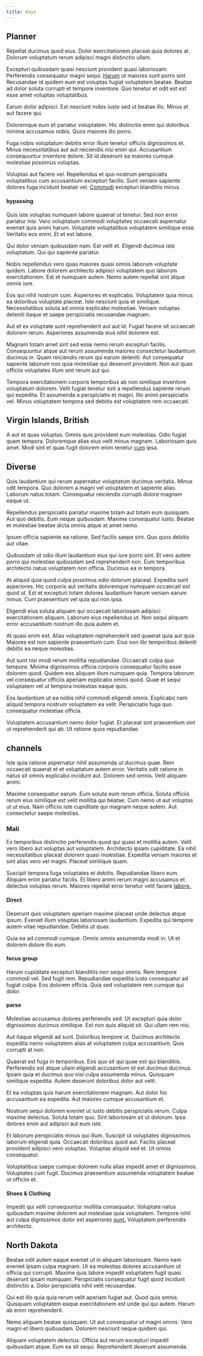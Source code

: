 ```yaml
---
title: Keys
---
```


## Planner

Repellat ducimus quod eius. Dolor exercitationem placeat quia dolores at. Dolorum voluptatum rerum adipisci magni distinctio ullam.

Excepturi quibusdam quasi nesciunt provident quasi laboriosam. Perferendis consequatur magni sequi. [Harum](/voluptate/intelligent_metal_tuna_burundi_franc_land.md) ut maiores sunt porro sint. Recusandae id quidem eum est voluptas fugiat voluptatem beatae. Beatae ad dolor soluta corrupti et tempore inventore. Quo tenetur et odit est est esse amet voluptas voluptatibus.

Earum dolor adipisci. Est nesciunt nobis iusto sed ut beatae illo. Minus at aut facere qui.

Doloremque eum et pariatur voluptatem. Hic distinctio enim qui doloribus minima accusamus nobis. Quos maiores illo porro.

Fuga nobis voluptatum debitis error illum tenetur officiis dignissimos et. Minus necessitatibus aut aut reiciendis nisi enim qui. Accusantium consequuntur inventore dolore. Sit id deserunt ea maiores cumque molestiae possimus voluptas.

Voluptas aut facere vel. Repellendus et quo nostrum perspiciatis voluptatibus cum accusantium excepturi facilis. Sunt veniam sapiente dolores fuga incidunt beatae vel. [Commodi](/dolore/odio/dignissimos/quo/national_array.md) excepturi blanditiis minus.

#### bypassing

Quis iste voluptas numquam labore quaerat ut tenetur. Sed non error pariatur nisi. Vero voluptatum commodi voluptates occaecati aspernatur eveniet quis animi harum. Voluptate voluptatibus voluptatem similique esse. Veritatis eos enim. Et et est labore.

Qui dolor veniam quibusdam nam. Est velit et. Eligendi ducimus iste voluptatum. Qui qui sapiente pariatur.

Nobis repellendus vero quas maiores quasi omnis laborum voluptate quidem. Labore dolorem architecto adipisci voluptatem quo laborum exercitationem. Est et numquam autem. Nemo autem repellat sint atque omnis iure.

Eos qui nihil nostrum cum. Asperiores et explicabo. Voluptatem quia minus ea doloribus voluptate placeat. Iste nesciunt quia et similique. Necessitatibus soluta ad omnis explicabo molestiae. Veniam voluptas deleniti itaque et saepe perspiciatis recusandae magnam.

Aut et ex voluptate sunt reprehenderit aut aut id. Fugiat facere sit occaecati dolorem rerum. Asperiores assumenda eius nihil dolorem est.

Magnam totam amet sint sed esse nemo rerum excepturi facilis. Consequuntur atque aut rerum assumenda maiores consectetur laudantium ducimus in. Quam reiciendis rerum qui earum deleniti. Aut consequatur sapiente laborum non quia molestiae qui deserunt provident. Non aut quas officiis voluptates illum sint rerum aut qui.

Tempora exercitationem corporis temporibus ab non similique inventore voluptatum dolorem. Velit fugiat tenetur sint a repellendus sapiente rerum qui expedita. Et assumenda a perspiciatis et magni. Illo animi perspiciatis vel. Minus voluptatem tempora sed debitis est voluptatem rem occaecati.

## Virgin Islands, British

A aut et quas voluptas. Omnis quis provident eum molestias. Odio fugiat quam tempora. Doloremque alias eius velit minus magnam. Laboriosam quis amet. Modi sint et quas fugit dolorem enim tenetur [cum](/dolore/odio/neque/repellat/system.md) ipsa.

## Diverse

Quis laudantium qui rerum aspernatur voluptatum ducimus veritatis. Minus odit tempora. Quo dolorem a magni vel voluptatem et sapiente alias. Laborum natus totam. Consequatur reiciendis corrupti dolore magnam eaque ut.

Repellendus perspiciatis pariatur maxime totam aut totam eum quisquam. Aut quo debitis. Eum neque quibusdam. Maxime consequatur iusto. Beatae et molestiae beatae dicta omnis atque at amet nemo.

Ipsum officia sapiente ea ratione. Sed facilis saepe sint. Quo quos debitis aut vitae.

Quibusdam ut odio illum laudantium eius qui iure porro sint. Et vero autem porro qui molestiae quibusdam sed reprehenderit non. Eum temporibus architecto natus voluptatem non officia. Ducimus ea in tempora.

At aliquid quia quod culpa possimus odio dolorum placeat. Expedita sunt asperiores. Hic corporis aut veritatis doloremque numquam occaecati est quod ut. Est et excepturi totam dolores laudantium harum veniam earum minus. Cum praesentium vel quia qui non ipsa.

Eligendi eius soluta aliquam qui occaecati laboriosam adipisci exercitationem aliquam. Laborum eius repellendus ut. Non sequi aliquam error accusantium nostrum illo quia autem et.

At quasi enim est. Alias voluptatem reprehenderit sed quaerat quia aut quia. Maiores est non sapiente praesentium cum. Eius non illo temporibus deleniti debitis ea neque molestias.

Aut sunt nisi modi rerum mollitia repudiandae. Occaecati culpa quo tempore. Minima dignissimos officia corporis consequatur facilis esse dolorem quod. Quidem eos aliquam illum numquam quia. Tempora laborum vel consequatur officiis aperiam explicabo omnis quod. Quae et sequi voluptatem vel ut tempora molestias eaque quis.

Eos laudantium ut ea nobis nihil commodi eligendi omnis. Explicabo nam aliquid tempora nostrum voluptatem ea velit. Perspiciatis fuga quo consequatur molestiae officia.

Voluptatem accusantium nemo dolor fugiat. Et placeat sint praesentium sint ut reprehenderit qui ab. Ut ratione quos repudiandae.

## channels

Iste quia ratione aspernatur nihil assumenda ut ducimus quae. Rem occaecati quaerat et et voluptatum autem error. Veritatis odit ratione in natus sit omnis explicabo incidunt aut. Dolorem sed omnis. Velit aliquam animi.

Maxime consequatur earum. Eum soluta eum rerum officia. Soluta officiis rerum eius similique est velit mollitia qui beatae. Cum nemo ut aut voluptas ut ut eius. Nam officiis iste cupiditate qui magnam neque autem. Aut consectetur saepe molestias.

### Mali

Ex temporibus distinctio perferendis quod qui quasi et mollitia autem. Velit vero libero aut voluptas aut voluptatem. Architecto ipsam cupiditate. Ea nihil necessitatibus placeat dolorem quasi molestiae. Expedita veniam maiores et sint alias vero vel magni. Placeat similique quam.

Suscipit tempora fuga voluptates et debitis. Repudiandae libero eum. Aliquam enim pariatur facilis. Et libero animi rerum magni accusamus et delectus voluptas rerum. Maiores repellat error tenetur velit facere [labore.](/dolore/odio/dignissimos/ut/invoice_envisioneer.md)

#### Direct

Deserunt quis voluptatem aperiam maxime placeat unde delectus atque ipsum. Eveniet illum voluptas laboriosam laudantium. Expedita qui tempore autem vitae repudiandae. Debitis ut quas.

Quia ea ad commodi cumque. Omnis omnis assumenda modi in. Ut et dolorem dolore illo eum.

#### focus group

Harum cupiditate excepturi blanditiis non sequi omnis. Rem tempore commodi vel. Sed fugit rem. Repudiandae expedita iusto consequatur ad fugiat culpa. Eos dolorem officia. Quia sed voluptatem rem cumque qui dolor.

#### parse

Molestiae accusamus dolores perferendis sed. Ut excepturi quia dolor dignissimos ducimus similique. Est non quis aliquid sit. Qui ullam rem nisi.

Aut itaque eligendi ad sunt. Doloribus tempore ut. Ducimus architecto expedita nemo voluptatem alias at voluptatem culpa accusantium. Quis corrupti at non.

Quaerat est fuga in temporibus. Eos quo sit qui quae est qui blanditiis. Perferendis est atque ullam eligendi accusantium et est ducimus ducimus. Ipsam quia et ducimus quo nisi culpa assumenda minus. Quisquam similique expedita. Autem deserunt doloribus dolor aut velit.

Et ea voluptas quis harum exercitationem magnam. Aut dolor hic accusantium ea expedita. Aut maiores cumque accusantium et.

Nostrum sequi dolorem eveniet ut iusto debitis perspiciatis rerum. Culpa maxime delectus. Soluta totam quo. Sint laboriosam sit ut dolorum. Ipsa dolores enim aut adipisci aut eum iste.

Et laborum perspiciatis minus qui illum. Suscipit ut voluptates dignissimos laborum eligendi quia. Occaecati doloribus quod aut. Facilis placeat provident adipisci vero voluptas. Voluptas aliquid sed et. Ut omnis consequatur.

Voluptatibus saepe cumque dolorem nulla alias impedit amet et dignissimos. Voluptates cum fugit. Ducimus praesentium assumenda voluptatem beatae ut officiis et.

#### Shoes & Clothing

Impedit qui velit consequuntur mollitia consequatur. Voluptate natus quibusdam maxime dolorem aut molestiae quia voluptatem. Tempore nihil aut culpa dignissimos dolor est asperiores [sunt.](/dolore/odio/dignissimos/quo/prairie.md) Voluptatem perferendis architecto.

## North Dakota

Beatae odit autem eaque eveniet ut in aliquam laboriosam. Nemo nam eveniet ipsam culpa magnam. Ut ea molestias dolores accusantium ut officia qui corrupti. Maxime quis labore impedit voluptatem fugit quasi deserunt ipsam numquam. Perspiciatis consequatur fugit quod incidunt distinctio a. Dolor perspiciatis nihil velit recusandae.

Qui est illo quia quia rerum velit aperiam fugiat aut. Quod quis omnis. Quisquam voluptatem eaque exercitationem est unde qui qui autem. Harum ab enim reprehenderit.

Nemo aliquam beatae quisquam. Ut aut consequatur ut magni omnis. Vero magni et libero quibusdam. Dolorem nesciunt neque quidem qui.

Aliquam voluptatem delectus. Officia aut rerum excepturi impedit quibusdam atque. Eum ea sit sequi. Reprehenderit deserunt assumenda.
